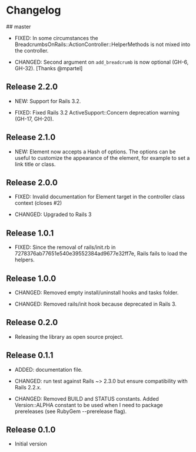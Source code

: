 # Changelog


## master

* FIXED: In some circumstances the BreadcrumbsOnRails::ActionController::HelperMethods is not mixed into the controller.

* CHANGED: Second argument on `add_breadcrumb` is now optional (GH-6, GH-32). [Thanks @mpartel]


## Release 2.2.0

* NEW: Support for Rails 3.2.

* FIXED: Fixed Rails 3.2 ActiveSupport::Concern deprecation warning (GH-17, GH-20).


## Release 2.1.0

* NEW: Element now accepts a Hash of options. The options can be useful to customize the appearance of the element, for example to set a link title or class.


## Release 2.0.0

* FIXED: Invalid documentation for Element target in the controller class context (closes #2)

* CHANGED: Upgraded to Rails 3


## Release 1.0.1

* FIXED: Since the removal of rails/init.rb in 7278376ab77651e540e39552384ad9677e32ff7e, Rails fails to load the helpers.


## Release 1.0.0

* CHANGED: Removed empty install/uninstall hooks and tasks folder.

* CHANGED: Removed rails/init hook because deprecated in Rails 3.


## Release 0.2.0

* Releasing the library as open source project.

## Release 0.1.1


* ADDED: documentation file.

* CHANGED: run test against Rails ~> 2.3.0 but ensure compatibility with Rails 2.2.x.

* CHANGED: Removed BUILD and STATUS constants. Added Version::ALPHA constant to be used when I need to package prereleases (see RubyGem --prerelease flag).


## Release 0.1.0

* Initial version
